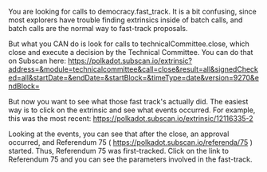 You are looking for calls to democracy.fast_track. It is a bit confusing, since most explorers have trouble finding extrinsics inside of batch calls, and batch calls are the normal way to fast-track proposals.

But what you CAN do is look for calls to technicalCommittee.close, which close and execute a decision by the Technical Committee. You can do that on Subscan here: https://polkadot.subscan.io/extrinsic?address=&module=technicalcommittee&call=close&result=all&signedChecked=all&startDate=&endDate=&startBlock=&timeType=date&version=9270&endBlock=

But now you want to see what those fast track's actually did. The easiest way is to click on the extrinsic and see what events occurred. For example, this was the most recent: https://polkadot.subscan.io/extrinsic/12116335-2

Looking at the events, you can see that after the close, an approval occurred, and Referendum 75 ( https://polkadot.subscan.io/referenda/75 ) started. Thus, Referendum 75 was first-tracked. Click on the link to Referendum 75 and you can see the parameters involved in the fast-track.